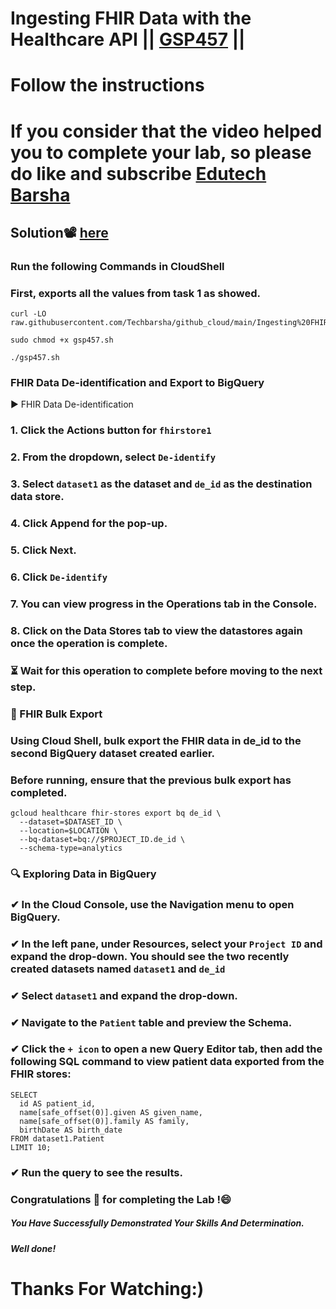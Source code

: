 # Ingesting FHIR Data with the Healthcare API || [GSP457](https://www.cloudskillsboost.google/focuses/1073?parent=catalog) ||
# Follow the instructions

# If you consider that the video helped you to complete your lab, so please do like and subscribe [Edutech Barsha](https://www.youtube.com/@edutechbarsha)
## Solution📽️ [here](https://youtu.be/CR9-W9-n6Bs)

### Run the following Commands in CloudShell
### First, exports all the values from task 1 as showed.
```
curl -LO raw.githubusercontent.com/Techbarsha/github_cloud/main/Ingesting%20FHIR%20Data%20with%20the%20Healthcare%20API/gsp457.sh

sudo chmod +x gsp457.sh

./gsp457.sh
```
### FHIR Data De-identification and Export to BigQuery
▶️ FHIR Data De-identification
### 1. Click the Actions button for ```fhirstore1```

### 2. From the dropdown, select ```De-identify```

### 3. Select ```dataset1``` as the dataset and ```de_id``` as the destination data store.

### 4. Click Append for the pop-up.

### 5. Click Next.

### 6. Click ```De-identify```

### 7. You can view progress in the Operations tab in the Console.

### 8. Click on the Data Stores tab to view the datastores again once the operation is complete.

### ⏳ Wait for this operation to complete before moving to the next step.
### 💫 FHIR Bulk Export
### Using Cloud Shell, bulk export the FHIR data in de_id to the second BigQuery dataset created earlier.

### Before running, ensure that the previous bulk export has completed.

```
gcloud healthcare fhir-stores export bq de_id \
  --dataset=$DATASET_ID \
  --location=$LOCATION \
  --bq-dataset=bq://$PROJECT_ID.de_id \
  --schema-type=analytics
```
### 🔍 Exploring Data in BigQuery
### ✔ In the Cloud Console, use the Navigation menu to open BigQuery.

### ✔ In the left pane, under Resources, select your ```Project ID``` and expand the drop-down. You should see the two recently created datasets named ```dataset1``` and ```de_id```

### ✔ Select ```dataset1``` and expand the drop-down.

### ✔ Navigate to the ```Patient``` table and preview the Schema.

### ✔ Click the ```+ icon``` to open a new Query Editor tab, then add the following SQL command to view patient data exported from the FHIR stores:
```
SELECT
  id AS patient_id,
  name[safe_offset(0)].given AS given_name,
  name[safe_offset(0)].family AS family,
  birthDate AS birth_date
FROM dataset1.Patient
LIMIT 10;
```
### ✔ Run the query to see the results.

### Congratulations 🎉 for completing the Lab !😄

##### *You Have Successfully Demonstrated Your Skills And Determination.*

#### *Well done!*

# Thanks For Watching:)
